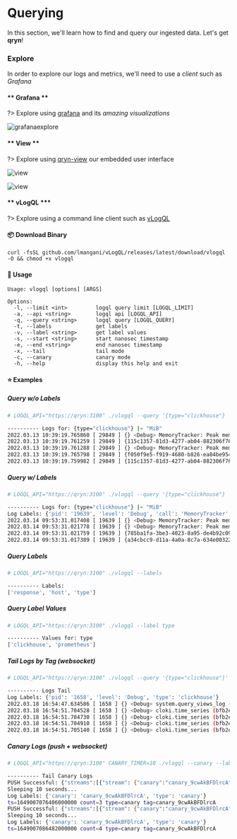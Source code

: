 # Querying

In this section, we'll learn how to find and query our ingested data. Let's get __qryn__!


### Explore

In order to explore our logs and metrics, we'll need to use a _client_ such as _Grafana_

<!-- tabs:start -->
#### ** Grafana **
?> Explore using [grafana](guide/datasources.md) and its _amazing visualizations_

![grafanaexplore](https://user-images.githubusercontent.com/1423657/184538094-13c11500-24ef-4468-9f33-dc9d564238e3.gif)


#### ** View **
?> Explore using [qryn-view](view.md) our embedded user interface

![view](https://user-images.githubusercontent.com/1423657/166163222-9878936e-5114-4ece-883f-f721f5fba8ee.gif)

![view](https://user-images.githubusercontent.com/1423657/166163594-c51cc598-50a2-4136-8792-91b45024c8d9.gif)

#### ** vLogQL ***
?> Explore using a command line client such as [vLogQL](https://github.com/lmangani/vlogql)

#### 📦 Download Binary
```
curl -fsSL github.com/lmangani/vLogQL/releases/latest/download/vlogql -O && chmod +x vlogql
```

#### 🔎 Usage
```
Usage: vlogql [options] [ARGS]

Options:
  -l, --limit <int>         logql query limit [LOGQL_LIMIT]
  -a, --api <string>        logql api [LOGQL_API]
  -q, --query <string>      logql query [LOGQL_QUERY]
  -t, --labels              get labels
  -v, --label <string>      get label values
  -s, --start <string>      start nanosec timestamp
  -e, --end <string>        end nanosec timestamp
  -x, --tail                tail mode
  -c, --canary              canary mode
  -h, --help                display this help and exit
```

#### ⭐ Examples 
##### Query w/o Labels
```bash
# LOGQL_API="https://qryn:3100" ./vlogql --query '{type="clickhouse"} |~ "MiB"' --limit 5

---------- Logs for: {type="clickhouse"} |~ "MiB"
2022.03.13 10:39:19.765860 [ 29849 ] {} <Debug> MemoryTracker: Peak memory usage (for query): 8.11 MiB.
2022.03.13 10:39:19.761259 [ 29849 ] {115c1357-81d3-4277-ab04-882306f76e9d} <Debug> MemoryTracker: Peak memory usage (for query): 4.12 MiB.
2022.03.13 10:39:19.761288 [ 29849 ] {} <Debug> MemoryTracker: Peak memory usage (for query): 4.12 MiB.
2022.03.13 10:39:19.765798 [ 29849 ] {f050f9e5-f919-4680-b826-ea84be9542e0} <Debug> MemoryTracker: Peak memory usage (for query): 8.11 MiB.
2022.03.13 10:39:19.759982 [ 29849 ] {115c1357-81d3-4277-ab04-882306f76e9d} <Debug> DiskLocal: Reserving 1.00 MiB on disk `default`, having unreserved 2.63 TiB.
```

##### Query w/ Labels
```bash
# LOGQL_API="https://qryn:3100" ./vlogql --query '{type="clickhouse"} |~ "MiB"' --limit 4 --labels

---------- Logs for: {type="clickhouse"} |~ "MiB"
Log Labels: {'pid': '19639', 'level': 'Debug', 'call': 'MemoryTracker', 'type': 'clickhouse'}
2022.03.14 09:53:31.017408 [ 19639 ] {} <Debug> MemoryTracker: Peak memory usage (for query): 4.14 MiB.
2022.03.14 09:53:31.021778 [ 19639 ] {} <Debug> MemoryTracker: Peak memory usage (for query): 8.18 MiB.
2022.03.14 09:53:31.021759 [ 19639 ] {785ba1fa-3be3-4023-8a95-de4b92c096a4} <Debug> MemoryTracker: Peak memory usage (for query): 8.18 MiB.
2022.03.14 09:53:31.017389 [ 19639 ] {a34cbcc9-d11a-4a0a-8c7a-634e00322900} <Debug> MemoryTracker: Peak memory usage (for query): 4.14 MiB.
```
##### Query Labels
```bash
# LOGQL_API="https://qryn:3100" ./vlogql --labels

---------- Labels:
['response', 'host', 'type']
```
##### Query Label Values
```bash
# LOGQL_API="https://qryn:3100" ./vlogql --label type

---------- Values for: type
['clickhouse', 'prometheus']
```

##### Tail Logs by Tag _(websocket)_
```bash
# LOGQL_API="https://qryn:3100" ./vlogql --query '{type="clickhouse"}' --tail

---------- Logs Tail
Log Labels: {'pid': '1658', 'level': 'Debug', 'type': 'clickhouse'}
2022.03.18 16:54:47.634586 [ 1658 ] {} <Debug> system.query_views_log (2bbc858b-05df-49d1-abbc-858b05df69d1): Removing part from filesystem 202203_405891_405891_0
2022.03.18 16:54:51.704528 [ 1658 ] {} <Debug> cloki.time_series (bfb2e93e-f78d-4692-bfb2-e93ef78d8692): Removing part from filesystem 20220318_22425079_22559905_26963
2022.03.18 16:54:51.704730 [ 1658 ] {} <Debug> cloki.time_series (bfb2e93e-f78d-4692-bfb2-e93ef78d8692): Removing part from filesystem 20220318_22559906_22559906_0
2022.03.18 16:54:51.704910 [ 1658 ] {} <Debug> cloki.time_series (bfb2e93e-f78d-4692-bfb2-e93ef78d8692): Removing part from filesystem 20220318_22559907_22559907_0
2022.03.18 16:54:51.705140 [ 1658 ] {} <Debug> cloki.time_series (bfb2e93e-f78d-4692-bfb2-e93ef78d8692): Removing part from filesystem 20220318_22559908_22559908_0
```

##### Canary Logs _(push + websocket)_
```bash
# LOGQL_API="https://qryn:3100" CANARY_TIMER=10 ./vlogql --canary --labels

---------- Tail Canary Logs
PUSH Successful: {"streams":[{"stream": {"canary":"canary_9cwAkBFDlrcA","type":"canary"}, "values":[ ["1649007076406000000", "ts=1649007076406000000 count=3 type=canary tag=canary_9cwAkBFDlrcA"] ]}]}
Sleeping 10 seconds...
Log Labels: {'canary': 'canary_9cwAkBFDlrcA', 'type': 'canary'}
ts=1649007076406000000 count=3 type=canary tag=canary_9cwAkBFDlrcA
PUSH Successful: {"streams":[{"stream": {"canary":"canary_9cwAkBFDlrcA","type":"canary"}, "values":[ ["1649007086482000000", "ts=1649007086482000000 count=4 type=canary tag=canary_9cwAkBFDlrcA"] ]}]}
Sleeping 10 seconds...
Log Labels: {'canary': 'canary_9cwAkBFDlrcA', 'type': 'canary'}
ts=1649007086482000000 count=4 type=canary tag=canary_9cwAkBFDlrcA
```

<!-- tabs:end -->

